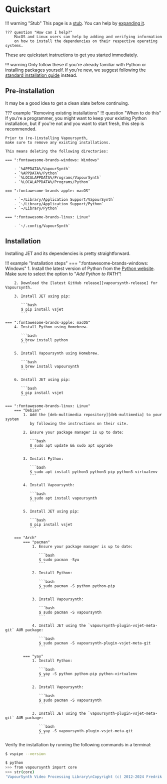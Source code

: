 # Quickstart

!!! warning "Stub"
    This page is a [stub][wikipedia-stubs].
    You can help by [expanding it][contributing].

    ??? question "How can I help?"
        MacOS and Linux users can help by adding and verifying information
        on how to install the dependencies on their respective operating systems.

These are quickstart instructions to get you started immediately.

!!! warning
    Only follow these if you're already familiar with Python
    or installing packages yourself.
    If you're new,
    we suggest following the [standard installation guide](standard.md) instead.

## Pre-installation

It may be a good idea to get a clean slate before continuing.

??? example "Removing existing installations"
    !!! question "When to do this"
         If you're a programmer,
         you might want to keep your existing Python installation,
         but if you're not and you want to start fresh,
         this step is recommended.

    Prior to (re-)installing Vapoursynth,
    make sure to remove any existing installations.

    This means deleting the following directories:

    === ":fontawesome-brands-windows: Windows"

        - `%APPDATA%/VapourSynth`
        - `%APPDATA%/Python`
        - `%LOCALAPPDATA%/Programs/VapourSynth`
        - `%LOCALAPPDATA%/Programs/Python`

    === ":fontawesome-brands-apple: macOS"

        - `~/Library/Application Support/VapourSynth`
        - `~/Library/Application Support/Python`
        - `~/Library/Python`

    === ":fontawesome-brands-linux: Linux"

        - `~/.config/VapourSynth`

## Installation

Installing JET and its dependencies is pretty straightforward.

!!! example "Installation steps"
    === ":fontawesome-brands-windows: Windows"
        1. Install the latest version of Python from the [Python website][python-download].<br>
           Make sure to select the option to "_Add Python to PATH_"!

        2. Download the [latest GitHub release][vapoursynth-release] for Vapoursynth.

        3. Install JET using pip:

           ```bash
           $ pip install vsjet
           ```

    === ":fontawesome-brands-apple: macOS"
        4. Install Python using Homebrew.

           ```bash
           $ brew install python
           ```

        5. Install Vapoursynth using Homebrew.

           ```bash
           $ brew install vapoursynth
           ```

        6. Install JET using pip:

           ```bash
           $ pip install vsjet
           ```

    === ":fontawesome-brands-linux: Linux"
        === "Debian"
            1. Add the [deb-multimedia repository][deb-multimedia] to your system
               by following the instructions on their site.

            2. Ensure your package manager is up to date:

               ```bash
               $ sudo apt update && sudo apt upgrade
               ```

            3. Install Python:

               ```bash
               $ sudo apt install python3 python3-pip python3-virtualenv
               ```

            4. Install Vapoursynth:

               ```bash
               $ sudo apt install vapoursynth
               ```

            5. Install JET using pip:

               ```bash
               $ pip install vsjet
               ```

        === "Arch"
            === "pacman"
                1. Ensure your package manager is up to date:

                   ```bash
                   $ sudo pacman -Syu
                   ```

                2. Install Python:

                   ```bash
                   $ sudo pacman -S python python-pip
                   ```

                3. Install Vapoursynth:

                   ```bash
                   $ sudo pacman -S vapoursynth
                   ```

                4. Install JET using the `vapoursynth-plugin-vsjet-meta-git` AUR package:

                   ```bash
                   $ sudo pacman -S vapoursynth-plugin-vsjet-meta-git
                   ```

            === "yay"
                1. Install Python:

                   ```bash
                   $ yay -S python python-pip python-virtualenv
                   ```

                2. Install Vapoursynth:

                   ```bash
                   $ sudo pacman -S vapoursynth
                   ```

                3. Install JET using the `vapoursynth-plugin-vsjet-meta-git` AUR package:

                   ```bash
                   $ yay -S vapoursynth-plugin-vsjet-meta-git
                   ```

Verify the installation by running the following commands in a terminal:

```bash
$ vspipe --version
```

```bash
$ python
>>> from vapoursynth import core
>>> str(core)
'VapourSynth Video Processing Library\nCopyright (c) 2012-2024 Fredrik Mellbin\n\tCore R70\n\tAPI R4.1\n\tAPI R3.6\n\tOptions: -\n\tNumber of Threads: 32\n\tMax Cache Size: 4096\n'
```

[//]: # (stubs)
[contributing]: https://github.com/Jaded-Encoding-Thaumaturgy/JET-Guide?tab=readme-ov-file#contributing
[wikipedia-stubs]: https://en.wikipedia.org/wiki/Wikipedia:Stubs

[//]: # (programs and other urls)
[python-download]: https://www.python.org/downloads/
[vapoursynth-release]: https://github.com/vapoursynth/vapoursynth/releases
[deb-multimedia]: https://www.deb-multimedia.org/
